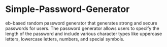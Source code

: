 # Simple-Password-Generator
eb-based random password generator that generates strong and secure passwords for users. The password generator allows users to specify the length of the password and include various character types like uppercase letters, lowercase letters, numbers, and special symbols.
